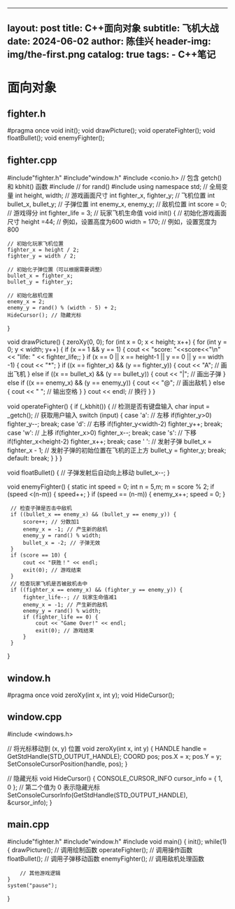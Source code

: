 
---
layout:     post
title:      C++面向对象
subtitle:   飞机大战
date:       2024-06-02
author:     陈佳兴
header-img: img/the-first.png
catalog:   true
tags:
    - C++笔记
---
# 面向对象
## fighter.h
#pragma once
void init();
void drawPicture();
void operateFighter();
void floatBullet();
void  enemyFighter();
## fighter.cpp
#include"fighter.h"
#include"window.h"
#include <conio.h> // 包含 getch() 和 kbhit() 函数
#include <cstdlib> // for rand()
#include<iostream>
using namespace std;
// 全局变量
int height, width; // 游戏画面尺寸
int fighter_x, fighter_y; // 飞机位置
int bullet_x, bullet_y; // 子弹位置
int enemy_x, enemy_y; // 敌机位置
int score = 0; // 游戏得分
int fighter_life = 3; // 玩家飞机生命值
void init() {
    // 初始化游戏画面尺寸
    height =44; // 例如，设置高度为600
    width = 170;  // 例如，设置宽度为800

    // 初始化玩家飞机位置
    fighter_x = height / 2;
    fighter_y = width / 2;

    // 初始化子弹位置（可以根据需要调整）
    bullet_x = fighter_x;
    bullet_y = fighter_y;

    // 初始化敌机位置
    enemy_x = 2;
    enemy_y = rand() % (width - 5) + 2;
    HideCursor(); // 隐藏光标
}

 void drawPicture() {
     zeroXy(0, 0);
        for (int x = 0; x < height; x++) {
            for (int y = 0; y < width; y++) {
                if (x == 1 && y == 1) {
                    cout << "score: "<<score<<"\n"<< "life: " << fighter_life;;
                }
                if (x == 0 || x == height-1  || y == 0 || y == width -1) {
                    cout << "*";
                }
                if ((x == fighter_x) && (y == fighter_y)) {
                    cout << "A"; // 画出飞机
                }
                else if ((x == bullet_x) && (y == bullet_y)) {
                    cout << "|"; // 画出子弹
                }
                else if ((x == enemy_x) && (y == enemy_y)) {
                    cout << "@"; // 画出敌机
                }
                else {
                    cout << " "; // 输出空格
                }
            }
            cout << endl; // 换行
        }
    }

 void operateFighter() {
     if (_kbhit()) { // 检测是否有键盘输入
         char input = _getch(); // 获取用户输入
         switch (input) {
         case 'a': // 左移
             if(fighter_y>0)
             fighter_y--;
             break;
         case 'd': // 右移
             if(fighter_y<width-2)
             fighter_y++;
             break;
         case 'w': // 上移
             if(fighter_x>0)
             fighter_x--;
             break;
         case 's': // 下移
             if(fighter_x<height-2)
             fighter_x++;
             break;
         case ' ': // 发射子弹
             bullet_x = fighter_x - 1; // 发射子弹的初始位置在飞机的正上方
             bullet_y = fighter_y;
             break;
         default:
             break;
         }
     }
 }


 void floatBullet() {
     // 子弹发射后自动向上移动
     bullet_x--;
 }

 void enemyFighter() {
     static int speed = 0;
     int n = 5,m;
     m = score % 2;
     if (speed <(n-m)) {
         speed++;
     }
     if (speed == (n-m)) {
         enemy_x++;
         speed = 0;
     }

     // 检查子弹是否击中敌机
     if ((bullet_x == enemy_x) && (bullet_y == enemy_y)) {
         score++; // 分数加1
         enemy_x = -1; // 产生新的敌机
         enemy_y = rand() % width;
         bullet_x = -2; // 子弹无效
     }
     if (score == 10) {
         cout << "获胜！" << endl;
         exit(0); // 游戏结束
     }
     // 检查玩家飞机是否被敌机击中
     if ((fighter_x == enemy_x) && (fighter_y == enemy_y)) {
         fighter_life--; // 玩家生命值减1
         enemy_x = -1; // 产生新的敌机
         enemy_y = rand() % width;
         if (fighter_life == 0) {
             cout << "Game Over!" << endl;
             exit(0); // 游戏结束
         }
     }
 }
 ## window.h
 #pragma once
void zeroXy(int x, int y);
void HideCursor();
## window.cpp
#include <windows.h>

// 将光标移动到 (x, y) 位置
void zeroXy(int x, int y) {
    HANDLE handle = GetStdHandle(STD_OUTPUT_HANDLE);
    COORD pos;
    pos.X = x;
    pos.Y = y;
    SetConsoleCursorPosition(handle, pos);
}

// 隐藏光标
void HideCursor() {
    CONSOLE_CURSOR_INFO cursor_info = { 1, 0 }; // 第二个值为 0 表示隐藏光标
    SetConsoleCursorInfo(GetStdHandle(STD_OUTPUT_HANDLE), &cursor_info);
}
## main.cpp
#include"fighter.h"
#include"window.h"
#include<iostream>
void main() {
    init();
    while(1) {
        drawPicture(); // 调用绘制函数
        operateFighter(); // 调用操作函数
        floatBullet(); // 调用子弹移动函数
        enemyFighter(); // 调用敌机处理函数
     
        // 其他游戏逻辑
    }
    system("pause");
}
